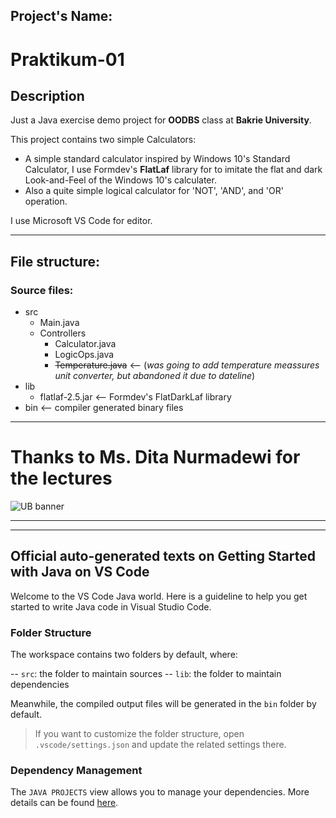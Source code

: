 ## **Project's Name:**
# Praktikum-01

## **Description**
Just a Java exercise demo project for **OODBS** class at **Bakrie University**.

This project contains two simple Calculators:
- A simple standard calculator inspired by Windows 10's Standard Calculator, I use Formdev's **FlatLaf** library for to imitate the flat and dark Look-and-Feel of the Windows 10's calculater. 
- Also a quite simple logical calculator for 'NOT', 'AND', and 'OR' operation.

I use Microsoft VS Code for editor.

---
## **File structure:**
### Source files:
  - src
    - Main.java
    - Controllers
      - Calculator.java
      - LogicOps.java
      - ~~Temperature.java~~ <-- (*was going to add temperature meassures unit converter, but abandoned it due to dateline*)
  - lib
      - flatlaf-2.5.jar      <-- Formdev's FlatDarkLaf library
  - bin                      <-- compiler generated binary files

---
# Thanks to Ms. Dita Nurmadewi for the lectures

![UB banner](assets/images/Logo_UB_Tengah.png)

---
---

## **Official auto-generated texts on Getting Started with Java on VS Code**

Welcome to the VS Code Java world. Here is a guideline to help you get started to write Java code in Visual Studio Code.

### Folder Structure

The workspace contains two folders by default, where:

-- `src`: the folder to maintain sources
-- `lib`: the folder to maintain dependencies

Meanwhile, the compiled output files will be generated in the `bin` folder by default.

> If you want to customize the folder structure, open `.vscode/settings.json` and update the related settings there.

### Dependency Management

The `JAVA PROJECTS` view allows you to manage your dependencies. More details can be found [here](https://github.com/microsoft/vscode-java-dependency#manage-dependencies).

